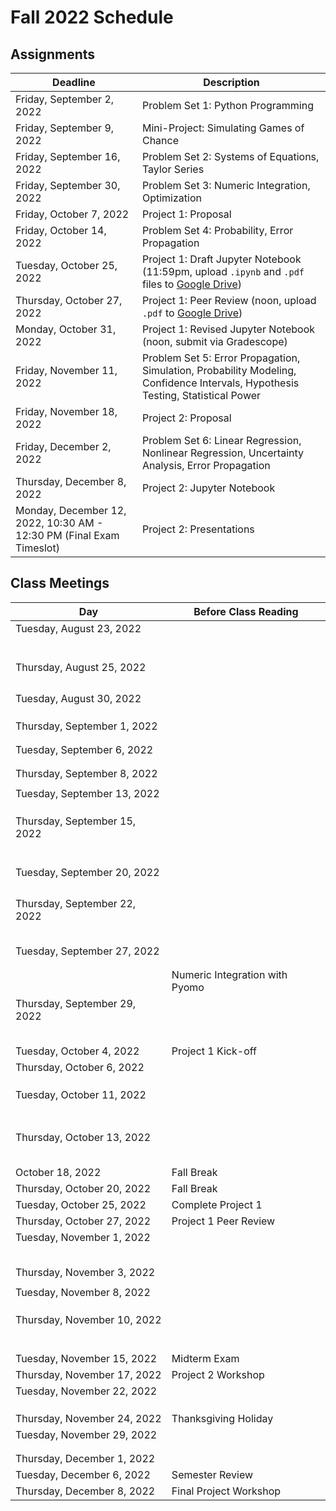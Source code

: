 # Fall 2022 Schedule

## Assignments

| Deadline     | Description |
| ----------- | ----------- |
| Friday, September 2, 2022 | Problem Set 1: Python Programming |
| Friday, September 9, 2022 | Mini-Project: Simulating Games of Chance |
| Friday, September 16, 2022 | Problem Set 2: Systems of Equations, Taylor Series |
| Friday, September 30, 2022 | Problem Set 3: Numeric Integration, Optimization |
| Friday, October 7, 2022 | Project 1: Proposal |
| Friday, October 14, 2022 | Problem Set 4: Probability, Error Propagation |
| Tuesday, October 25, 2022 | Project 1: Draft Jupyter Notebook (11:59pm, upload `.ipynb` and `.pdf` files to [Google Drive](https://drive.google.com/drive/folders/1FqUhcjPBlGvZfySmWetv2b_QpS3SMAjD?usp=sharing)) |
| Thursday, October 27, 2022 | Project 1: Peer Review (noon, upload `.pdf` to [Google Drive](https://drive.google.com/drive/folders/1FqUhcjPBlGvZfySmWetv2b_QpS3SMAjD?usp=sharing)) |
| Monday, October 31, 2022 | Project 1: Revised Jupyter Notebook (noon, submit via Gradescope) |
| Friday, November 11, 2022 | Problem Set 5: Error Propagation, Simulation, Probability Modeling, Confidence Intervals, Hypothesis Testing, Statistical Power |
| Friday, November 18, 2022 | Project 2: Proposal |
| Friday, December 2, 2022 | Problem Set 6: Linear Regression, Nonlinear Regression, Uncertainty Analysis, Error Propagation |
| Thursday, December 8, 2022 | Project 2: Jupyter Notebook |
| Monday, December 12, 2022, 10:30 AM - 12:30 PM (Final Exam Timeslot) | Project 2: Presentations |

## Class Meetings

| Day     | Before Class Reading |
| ----------- | ----------- |
| Tuesday, August 23, 2022 | [](../01/Python-Primer.md) |
| | [](../01/Jupyter-Notebooks.ipynb) |
| | [](../01/Python-Basics-I-Variables-Strings-Bugs.ipynb) |
| | [](../01/Flow-control.ipynb) |
| | [](../01/Python-Basics-III-Lists-Dictionaries-Enumeration.ipynb) |
|  | [](../01/Functions-and-Scope.ipynb) |
| | [](../01/Recursion.ipynb) |
| Thursday, August 25, 2022 | [](../01/Pseudocode.ipynb) |
| | [](../01/Example-High-Low-Game.ipynb) |
| | [](../01/Modules-and-Files.ipynb) |
| | [](../01/NumPy.ipynb) |
| | [](../01/Matplotlib.ipynb) |
| Tuesday, August 30, 2022 | [](../01/Pandas.ipynb) |
| | [](../01/Functions-as-Arguments.ipynb) |
| | [](../01/Testing-and-Debugging.ipynb) |
| | [](../01/Publication-Quality-Figures.ipynb) |
| Thursday, September 1, 2022 | [](../04/linear_algebra.md) |
| | [](../04/Linear-Algebra-in-Numpy.ipynb) |
| | [](../04/Gauss-Elimination.ipynb) |
| Tuesday, September 6, 2022 | [](../04/Invertible-Matrix-Theorem-and-Gauss-Example.ipynb)
| | [](../04/LU-Decomposition.ipynb)
| | [](../04/Condition-Number.ipynb)
| Thursday, September 8, 2022 | [](../04/Modeling-Systems-of-Linear-Equations.ipynb) |
| | [](../04/Example-Atomic-Mass-Balances.ipynb) |
| Tuesday, September 13, 2022 | [](../05/algorithms.md) |
| | [](../05/Taylor-Series.ipynb) |
| | [](../05/Finite-Difference.ipynb) |
| | [](../05/Example-Heating-a-Metal-Slab.ipynb)
| Thursday, September 15, 2022 | [](../06/nonlinear_systems.md) |
| | [](../06/Modeling-Systems-of-Nonlinear-Equations.ipynb) |
| | [](../06/Newton-Raphson-Method-in-One-Dimension.ipynb) |
| | [](../06/More-Newton-Type-Methods.ipynb) |
| | [](../06/Convergence-Analysis-for-Newton-Raphson-Methods.ipynb) |
| | [](../06/Newton-Raphson-Methods-for-Systems-of-Equations.ipynb) |
| | [](../06/Newton-Methods-in-Scipy.ipynb) |
| Tuesday, September 20, 2022 | [](../07/integration.md) |
| | [](../07/Intro-and-Newton-Cotes.ipynb) |
| | [](../07/Gauss-Quadrature.ipynb) |
| | [](../07/Scipy-Library-Adaptive-Methods-for-Newton-Cotes-and-Gauss-Quadrature.ipynb) |
| | [](../07/Application-Inertial-Navigation-Systems.ipynb) |
| Thursday, September 22, 2022 | [](../07/Forward-and-Backward-Euler.ipynb) |
| | [](../07/Trapezoid-Rule.ipynb) |
| | [](../07/Stability-Analysis.ipynb) |
| | [](../07/Explicit-Runge-Kutta.ipynb) |
| | [](../07/Systems-of-Differential-Equations-and-Scipy.ipynb) |
| | [](../07/Example-Reaction-Rates.ipynb) |
| Tuesday, September 27, 2022 | [](../08/optimization.md) |
| | [](../08/Pyomo-Basics.ipynb) |
| | [](../08/Flash-Calculations-in-Pyomo.ipynb) |
| | Numeric Integration with Pyomo |
| Thursday, September 29, 2022 | [](../09/stats.md) |
| | [](../09/Sampling.ipynb) |
| | [](../09/Summary-Statistics.ipynb) |
| | [](../09/Visualizing-Data.ipynb) |
| | [](../10/probability.md) |
| | [](../10/Probability-Basics.ipynb) |
| Tuesday, October 4, 2022 | Project 1 Kick-off | 
| Thursday, October 6, 2022 | [](../10/Random-Variables.ipynb) |
| | [](../10/Jointly-Distributed-Random-Variables.ipynb) |
| | [](../10/Jointly-Continuous-Random-Variables.ipynb) |
| | [](../10/Practice-Problems.ipynb) |
| Tuesday, October 11, 2022 | [](../11/distributions.md) |
| | [](../11/Bernoulli-Probability-Distribution.ipynb) |
| | [](../11/Binomial-Probability-Distribtuion.ipynb) |
| | [](../11/Poisson-Probability-Distribution.ipynb) |
| | [](../11/Normal-Probability-Distribution.ipynb) |
| | [](../11/Common-Probability-Distributions-Summary.md) |
| | [](../12/uncertainty.md) |
| | [](../12/Measurement-Error.ipynb) |
| Thursday, October 13, 2022 | [](../12/Error-Propagation.ipynb) |
| | [](../12/Measuring-Flowrate-Example.ipynb) |
| | [](../12/Car-and-Incline-Example.ipynb) |
| | [](../12/Simulation.ipynb) |
| | [](../12/Monte-Carlo-Error-Propogation.ipynb) |
| | [](../12/Practice-Problems.ipynb) |
| October 18, 2022 | Fall Break |
| Thursday, October 20, 2022 | Fall Break |
| Tuesday, October 25, 2022 | Complete Project 1 |
| Thursday, October 27, 2022 | Project 1 Peer Review |
| Tuesday, November 1, 2022 | [](../13/inference.md) |
| | [](../13/Central-Limit-Theorem.ipynb) |
| | [](../13/Standard-Normal-Distribution.ipynb) |
| | [](../13/Confidence-Intervals.ipynb) |
| | [](../13/Students-t-Distribution.ipynb) |
| | [](../13/Hypothesis-Testing-Basics.ipynb) |
| Thursday, November 3, 2022 | [](../13/Flavors-of-Hypothesis-Testing.ipynb) |
| | [](../13/Type-I-and-Type-II-Errors.ipynb)
| Tuesday, November 8, 2022 | [](../13/Statistical-Power-Basics.ipynb) |
| | [](../13/Statistical-Power-in-Python.ipynb) |
| | [](../13/Statistical-Power-Practice-Problems.ipynb) |
| | [](../13/Bootstrap-Confidence-Intervals.ipynb) |
| Thursday, November 10, 2022 | [](../14/regression.md) |
| | [](../14/Ordinary-Least-Squares-Linear-Regression.ipynb) |
| | [](../14/Residual-Analysis.ipynb) |
| | [](../14/Regression-Assumption-Examples.ipynb) |
| | [](../14/Uncertainty-Analysis-and-Statistical-Inference.ipynb) |
| | [](../14/Multivariate-Linear-Regression.ipynb) |
| | [](../14/Linear-Regression-Practice-Problems.ipynb) |
| Tuesday, November 15, 2022 | Midterm Exam |
| Thursday, November 17, 2022 | Project 2 Workshop |
| Tuesday, November 22, 2022 | [](../15/advanced_regression.md) |
| | [](../15/Transformations-and-Linear-Regression.ipynb) |
| | [](../15/Weighted-Regression.ipynb) |
| | [](../15/Nonlinear-Regression.ipynb) |
| Thursday, November 24, 2022 | Thanksgiving Holiday |
| Tuesday, November 29, 2022 | [](../15/Nonlinear-Regression-Practice-Problem.ipynb) |
| | [](../15/Monte-Carlo-Uncertainty-Analysis-for-Nonlinear-Regression.ipynb ) |
| | [](../15/Nonlinear-Case-Study-Adsorptive-Membranes.ipynb )|
| Thursday, December 1, 2022 | [](../16/design_of_experiments.md) |
| Tuesday, December 6, 2022 | Semester Review |
| Thursday, December 8, 2022 | Final Project Workshop |